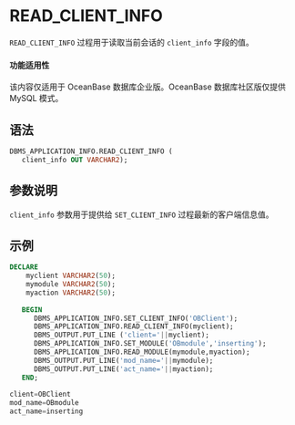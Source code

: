 # READ_CLIENT_INFO 

`READ_CLIENT_INFO` 过程用于读取当前会话的 `client_info` 字段的值。

  <main id="notice" >
    <h4>功能适用性</h4>
    <p>该内容仅适用于 OceanBase 数据库企业版。OceanBase 数据库社区版仅提供 MySQL 模式。</p>
  </main>

## 语法 

```sql
DBMS_APPLICATION_INFO.READ_CLIENT_INFO (
   client_info OUT VARCHAR2); 
```


## 参数说明

`client_info` 参数用于提供给 `SET_CLIENT_INFO` 过程最新的客户端信息值。

## 示例 

```sql
DECLARE
    myclient VARCHAR2(50);
    mymodule VARCHAR2(50);
    myaction VARCHAR2(50);
    
   BEGIN     
      DBMS_APPLICATION_INFO.SET_CLIENT_INFO('OBClient');
      DBMS_APPLICATION_INFO.READ_CLIENT_INFO(myclient);
      DBMS_OUTPUT.PUT_LINE ('client='||myclient);
      DBMS_APPLICATION_INFO.SET_MODULE('OBmodule','inserting');
      DBMS_APPLICATION_INFO.READ_MODULE(mymodule,myaction);
      DBMS_OUTPUT.PUT_LINE('mod_name='||mymodule);
      DBMS_OUTPUT.PUT_LINE('act_name='||myaction);
   END;
   
client=OBClient
mod_name=OBmodule
act_name=inserting  
```